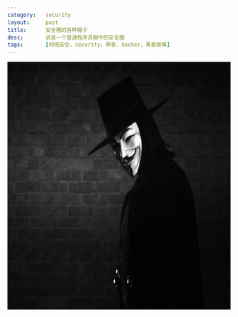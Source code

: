 ```yaml
---
category:   security
layout:     post
title:      安全圈的各种帽子
desc:       说说一个普通程序员眼中的安全圈
tags:       [网络安全，security，黑客，hacker，黑客故事]
---
```

<img src="/static/upload/img/02.jpg" alt="01.jpg" width="720" height="560" />
